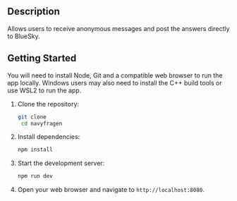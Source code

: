 ## Description

Allows users to receive anonymous messages and post the answers directly to BlueSky.

## Getting Started

You will need to install Node, Git and a compatible web browser to run the app locally. Windows users may also need to install the C++ build tools or use WSL2 to run the app.

1. Clone the repository:
   ```bash
   git clone
    cd navyfragen
   ```
2. Install dependencies:
   ```bash
   npm install
   ```
3. Start the development server:
   ```bash
   npm run dev
   ```
4. Open your web browser and navigate to `http://localhost:8080`.
